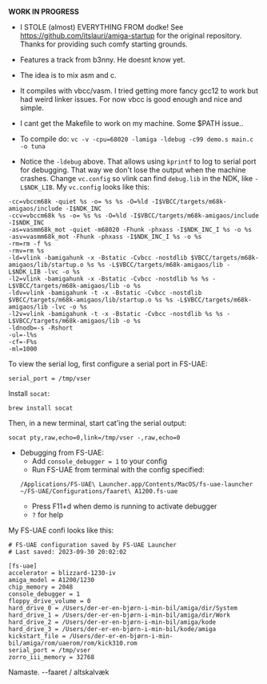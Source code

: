 **WORK IN PROGRESS**

* I STOLE (almost) EVERYTHING FROM dodke! See https://github.com/itslauri/amiga-startup
for the original repository. Thanks for providing such comfy starting grounds.

* Features a track from b3nny. He doesnt know yet.

* The idea is to mix asm and c.

* It compiles with vbcc/vasm. I tried getting more fancy gcc12 to work but had
  weird linker issues. For now vbcc is good enough and nice and simple.

* I cant get the Makefile to work on my machine. Some $PATH issue..

* To compile do: `vc -v -cpu=68020 -lamiga -ldebug -c99 demo.s main.c -o tuna`

* Notice the `-ldebug` above. That allows using `kprintf` to log to serial
  port for debugging. That way we don't lose the output when the machine crashes.
  Change `vc.config` so vlink can find `debug.lib` in the
  NDK, like `-L$NDK_LIB`. My `vc.config` looks like this:

```
-cc=vbccm68k -quiet %s -o= %s %s -O=%ld -I$VBCC/targets/m68k-amigaos/include -I$NDK_INC
-ccv=vbccm68k %s -o= %s %s -O=%ld -I$VBCC/targets/m68k-amigaos/include -I$NDK_INC
-as=vasmm68k_mot -quiet -m68020 -Fhunk -phxass -I$NDK_INC_I %s -o %s
-asv=vasmm68k_mot -Fhunk -phxass -I$NDK_INC_I %s -o %s
-rm=rm -f %s
-rmv=rm %s
-ld=vlink -bamigahunk -x -Bstatic -Cvbcc -nostdlib $VBCC/targets/m68k-amigaos/lib/startup.o %s %s -L$VBCC/targets/m68k-amigaos/lib -L$NDK_LIB -lvc -o %s
-l2=vlink -bamigahunk -x -Bstatic -Cvbcc -nostdlib %s %s -L$VBCC/targets/m68k-amigaos/lib -o %s
-ldv=vlink -bamigahunk -t -x -Bstatic -Cvbcc -nostdlib $VBCC/targets/m68k-amigaos/lib/startup.o %s %s -L$VBCC/targets/m68k-amigaos/lib -lvc -o %s
-l2v=vlink -bamigahunk -t -x -Bstatic -Cvbcc -nostdlib %s %s -L$VBCC/targets/m68k-amigaos/lib -o %s
-ldnodb=-s -Rshort
-ul=-l%s
-cf=-F%s
-ml=1000
```

To view the serial log, first configure a serial port in FS-UAE:
```
serial_port = /tmp/vser
```

Install `socat`:
```
brew install socat
```

Then, in a new terminal, start cat'ing the serial output:
```
socat pty,raw,echo=0,link=/tmp/vser -,raw,echo=0
```

* Debugging from FS-UAE:
    - Add `console_debugger = 1` to your config
    - Run FS-UAE from terminal with the config specified: 
    ```
    /Applications/FS-UAE\ Launcher.app/Contents/MacOS/fs-uae-launcher ~/FS-UAE/Configurations/faaret\ A1200.fs-uae
    ```
    - Press F11+d when demo is running to activate debugger
    - `?` for help

My FS-UAE confi looks like this:
```
# FS-UAE configuration saved by FS-UAE Launcher
# Last saved: 2023-09-30 20:02:02

[fs-uae]
accelerator = blizzard-1230-iv
amiga_model = A1200/1230
chip_memory = 2048
console_debugger = 1
floppy_drive_volume = 0
hard_drive_0 = /Users/der-er-en-bjørn-i-min-bil/amiga/dir/System
hard_drive_1 = /Users/der-er-en-bjørn-i-min-bil/amiga/dir/Work
hard_drive_2 = /Users/der-er-en-bjørn-i-min-bil/amiga/kode
hard_drive_3 = /Users/der-er-en-bjørn-i-min-bil/kode/amiga
kickstart_file = /Users/der-er-en-bjørn-i-min-bil/amiga/rom/uaerom/rom/kick310.rom
serial_port = /tmp/vser
zorro_iii_memory = 32768
```

Namaste.
  --faaret / altskalvæk
